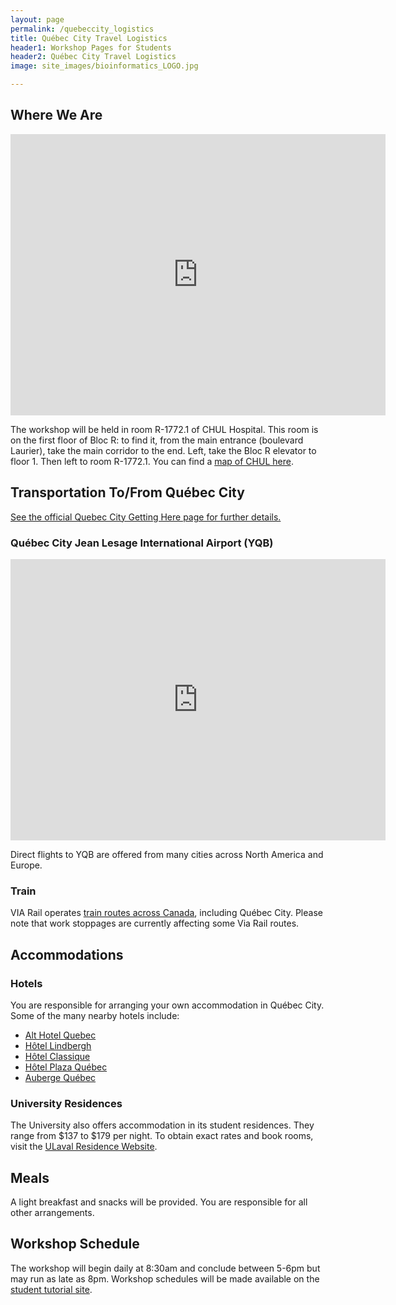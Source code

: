 ```yaml
---
layout: page
permalink: /quebeccity_logistics
title: Québec City Travel Logistics
header1: Workshop Pages for Students
header2: Québec City Travel Logistics
image: site_images/bioinformatics_LOGO.jpg

---
```


## Where We Are
<iframe src="https://www.google.com/maps/embed?pb=!1m18!1m12!1m3!1d716.3179151361276!2d-71.28247846388453!3d46.768968813878026!2m3!1f0!2f0!3f0!3m2!1i1024!2i768!4f13.1!3m3!1m2!1s0x4cb896ccb1467765%3A0x52486aa1088dc414!2s2705%20Bd%20Laurier%2C%20Qu%C3%A9bec%2C%20QC%20G1V%204G2!5e0!3m2!1sen!2sca!4v1724433184661!5m2!1sen!2sca" width="600" height="450" style="border:0;" allowfullscreen="" loading="lazy" referrerpolicy="no-referrer-when-downgrade"></iframe>

The workshop will be held in room R-1772.1 of CHUL Hospital. This room is on the first floor of Bloc R: to find it, from the main entrance (boulevard Laurier), take the main corridor to the end. Left, take the Bloc R elevator to floor 1. Then left to room R-1772.1. You can find a [map of CHUL here](https://www.chudequebec.ca/chudequebec.ca/files/b1/b1c94dd1-3508-4c8f-91b6-028e11bacfe0.pdf).

## Transportation To/From Québec City

[See the official Quebec City Getting Here page for further details.](https://www.quebec-cite.com/en/plan-your-trip-quebec-city/getting-here)  

### Québec City Jean Lesage International Airport (YQB)

<iframe src="https://www.google.com/maps/embed?pb=!1m14!1m8!1m3!1d10926.728334111154!2d-71.3885945!3d46.7908685!3m2!1i1024!2i768!4f13.1!3m3!1m2!1s0x4cb89985d94c16f3%3A0x5d62f497dd07326a!2sQu%C3%A9bec%20City%20Jean%20Lesage%20International%20Airport!5e0!3m2!1sen!2sca!4v1724431188811!5m2!1sen!2sca" width="600" height="450" style="border:0;" allowfullscreen="" loading="lazy" referrerpolicy="no-referrer-when-downgrade"></iframe>

Direct flights to YQB are offered from many cities across North America and Europe.

### Train
VIA Rail operates [train routes across Canada](https://www.viarail.ca/en/explore-our-destinations/trains/ontario-and-quebec), including Québec City. Please note that work stoppages are currently affecting some Via Rail routes.

## Accommodations

### Hotels

You are responsible for arranging your own accommodation in Québec City. Some of the many nearby hotels include:

* [Alt Hotel Quebec](https://www.germainhotels.com/en/alt-hotel/quebec?gad_source=1)  
* [Hôtel Lindbergh](https://www.hotelsjaro.com/lindbergh/)  
* [Hôtel Classique](https://www.hotelclassique.com/en)  
* [Hôtel Plaza Québec](https://www.hotelsjaro.com/plaza-quebec/)  
* [Auberge Québec](https://www.hotelsjaro.com/auberge-quebec/)  

### University Residences

The University also offers accommodation in its student residences. They range from $137 to $179 per night. To obtain exact rates and book rooms, visit the [ULaval Residence Website](https://www.residences.ulaval.ca/hebergement-hotelier).

## Meals

A light breakfast and snacks will be provided. You are responsible for all other arrangements.

## Workshop Schedule

The workshop will begin daily at 8:30am and conclude between 5-6pm but may run as late as 8pm. Workshop schedules will be made available on the [student tutorial site](https://bioinformaticsdotca.github.io/PROT_2024).  
